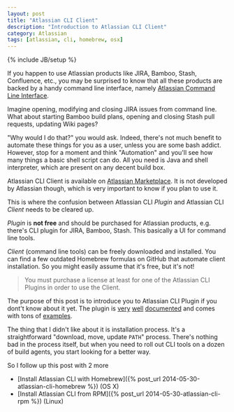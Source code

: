 ```yaml
---
layout: post
title: "Atlassian CLI Client"
description: "Introduction to Atlassian CLI Client"
category: Atlassian
tags: [atlassian, cli, homebrew, osx]
---
```

{% include JB/setup %}

If you happen to use Atlassian products like JIRA, Bamboo, Stash, Confluence, etc., you may be surprised to know that all these products are backed by a handy command line interface, namely [Atlassian Command Line Interface](https://bobswift.atlassian.net/wiki/display/ACLI/Atlassian+Command+Line+Interface).

<!--more-->

Imagine opening, modifying and closing JIRA issues from command line. What about starting Bamboo build plans, opening and closing Stash pull requests, updating Wiki pages?

"Why would I do that?" you would ask. Indeed, there's not much benefit to automate these things for you as a user, unless you are some bash addict. However, stop for a moment and think "Automation" and you'll see how many things a basic shell script can do. All you need is Java and shell interpreter, which are present on any decent build box.

Atlassian CLI Client is available on [Atlassian Marketplace](https://marketplace.atlassian.com/plugins/org.swift.atlassian.cli). It is not developed by Atlassian though, which is very important to know if you plan to use it.

This is where the confusion between Atlassian CLI _Plugin_ and Atlassian CLI _Client_ needs to be cleared up.

_Plugin_ is **not free** and should be purchased for Atlassian products, e.g. there's CLI plugin for JIRA, Bamboo, Stash. This basically a UI for command line tools.

_Client_ (command line tools) can be freely downloaded and installed. You can find a few outdated Homebrew formulas on GitHub that automate client installation. So you might easily assume that it's free, but it's not!

> You must purchase a license at least for one of the Atlassian CLI Plugins in order to use the Client.

The purpose of this post is to introduce you to Atlassian CLI Plugin if you dont't know about it yet. The plugin is [very](https://bobswift.atlassian.net/wiki/display/ACLI/Atlassian+CLI+General+Documentation) [well](https://bobswift.atlassian.net/wiki/display/ACLI/Installation+and+Use) [documented](https://bobswift.atlassian.net/wiki/display/ACLI/How+to) and comes with tons of [examples](https://bobswift.atlassian.net/wiki/display/ACLI/Examples).

The thing that I didn't like about it is installation process. It's a straightforward "download, move, update `PATH`" process. There's nothing bad in the process itself, but when you need to roll out CLI tools on a dozen of build agents, you start looking for a better way.

So I follow up this post with 2 more

- [Install Atlassian CLI with Homebrew]({% post_url 2014-05-30-atlassian-cli-homebrew %}) (OS X)
- [Install Atlassian CLI from RPM]({% post_url 2014-05-30-atlassian-cli-rpm %}) (Linux)